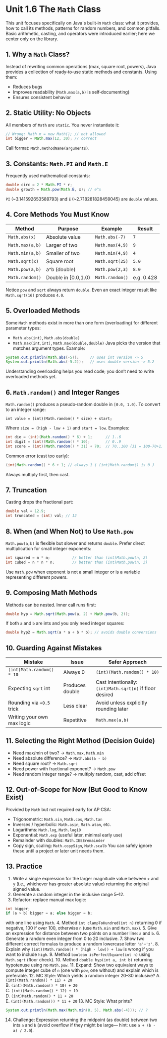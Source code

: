 # Unit 1.6 The `Math` Class

This unit focuses specifically on Java's built‑in `Math` class: what it provides, how to call its methods, patterns for random numbers, and common pitfalls. Basic arithmetic, casting, and operators were introduced earlier; here we center only on the library.

## 1. Why a `Math` Class?
Instead of rewriting common operations (max, square root, powers), Java provides a collection of ready‑to‑use static methods and constants. Using them:
- Reduces bugs
- Improves readability (`Math.max(a,b)` is self‑documenting)
- Ensures consistent behavior

## 2. Static Utility: No Objects
All members of `Math` are `static`. You never instantiate it:
```java
// Wrong: Math m = new Math(); // not allowed
int bigger = Math.max(12, 30); // correct
```
Call format: `Math.methodName(arguments)`.

## 3. Constants: `Math.PI` and `Math.E`
Frequently used mathematical constants:
```java
double circ = 2 * Math.PI * r;
double growth = Math.pow(Math.E, x); // e^x
```
`PI` (~3.141592653589793) and `E` (~2.718281828459045) are `double` values.

## 4. Core Methods You Must Know
| Method | Purpose | Example | Result |
|--------|---------|---------|--------|
| `Math.abs(x)` | Absolute value | `Math.abs(-7)` | `7` |
| `Math.max(a,b)` | Larger of two | `Math.max(4,9)` | `9` |
| `Math.min(a,b)` | Smaller of two | `Math.min(4,9)` | `4` |
| `Math.sqrt(x)` | Square root | `Math.sqrt(25)` | `5.0` |
| `Math.pow(a,b)` | a^b (double) | `Math.pow(2,3)` | `8.0` |
| `Math.random()` | Double in [0.0,1.0) | `Math.random()` | e.g. 0.428 |

Notice `pow` and `sqrt` always return `double`. Even an exact integer result like `Math.sqrt(16)` produces `4.0`.

## 5. Overloaded Methods
Some `Math` methods exist in more than one form (overloading) for different parameter types:
- `Math.abs(int)`, `Math.abs(double)`
- `Math.max(int,int)`, `Math.max(double,double)`
Java picks the version that matches argument types. Example:
```java
System.out.println(Math.abs(-5));     // uses int version -> 5
System.out.println(Math.abs(-5.2));   // uses double version -> 5.2
```
Understanding overloading helps you read code; you don’t need to write overloaded methods yet.

## 6. `Math.random()` and Integer Ranges
`Math.random()` produces a pseudo‑random double in `[0.0, 1.0)`. To convert to an integer range:
```
int value = (int)(Math.random() * size) + start;
```
Where `size = (high - low + 1)` and `start = low`.
Examples:
```java
int die = (int)(Math.random() * 6) + 1;      // 1..6
int digit = (int)(Math.random() * 10);       // 0..9
int score = (int)(Math.random() * 31) + 70;  // 70..100 (31 = 100-70+1)
```
Common error (cast too early):
```java
(int)Math.random() * 6 + 1; // always 1 ( (int)Math.random() is 0 )
```
Always multiply first, then cast.

## 7. Truncation
Casting drops the fractional part:
```java
double val = 12.9;
int truncated = (int) val; // 12
```

## 8. When (and When Not) to Use `Math.pow`
`Math.pow(a,b)` is flexible but slower and returns `double`.
Prefer direct multiplication for small integer exponents:
```java
int squared = n * n;          // better than (int)Math.pow(n, 2)
int cubed = n * n * n;        // better than (int)Math.pow(n, 3)
```
Use `Math.pow` when exponent is not a small integer or is a variable representing different powers.

## 9. Composing Math Methods
Methods can be nested. Inner call runs first:
```java
double hyp = Math.sqrt(Math.pow(a, 2) + Math.pow(b, 2));
```
If both `a` and `b` are ints and you only need integer squares:
```java
double hyp2 = Math.sqrt(a * a + b * b); // avoids double conversions
```

## 10. Guarding Against Mistakes
| Mistake | Issue | Safer Approach |
|---------|-------|----------------|
| `(int)Math.random() * 10` | Always 0 | `(int)(Math.random() * 10)` |
| Expecting `sqrt` int | Produces double | Cast intentionally: `(int)Math.sqrt(n)` if floor desired |
| Rounding via `+0.5` trick | Less clear | Avoid unless explicitly rounding later |
| Writing your own max logic | Repetitive | `Math.max(a,b)` |

## 11. Selecting the Right Method (Decision Guide)
- Need max/min of two? -> `Math.max`, `Math.min`
- Need absolute difference? -> `Math.abs(a - b)`
- Need square root? -> `Math.sqrt`
- Need power with fractional exponent? -> `Math.pow`
- Need random integer range? -> multiply random, cast, add offset

## 12. Out-of-Scope for Now (But Good to Know Exist)
Provided by `Math` but not required early for AP CSA:
- Trigonometric: `Math.sin`, `Math.cos`, `Math.tan`
- Inverses / hyperbolic: `Math.asin`, `Math.atan`, etc.
- Logarithms: `Math.log`, `Math.log10`
- Exponential: `Math.exp` (useful later, minimal early use)
- Remainder with doubles: `Math.IEEEremainder`
- Copy sign, scaling: `Math.copySign`, `Math.scalb`
You can safely ignore these until a project or later unit needs them.

## 13. Practice
1. Write a single expression for the larger magnitude value between `x` and `y` (i.e., whichever has greater absolute value) returning the original signed value.
2. Generate a random integer in the inclusive range 5–12.
3. Refactor: replace manual max logic:
```java
int bigger;
if (a > b) bigger = a; else bigger = b;
```
with one line using `Math`.
4. Method `int clampToHundred(int n)` returning 0 if negative, 100 if over 100, otherwise `n` (use `Math.min` and `Math.max`).
5. Give an expression for distance between two points on a number line: `a` and `b`.
6. Generate a random even integer from 0 to 20 inclusive.
7. Show two different correct formulas to produce a random lowercase letter `'a'`–`'z'`.
8. Explain why `(int)(Math.random() * (high - low)) + low` is wrong if you want to include `high`.
9. Method `boolean isPerfectSquare(int n)` using `Math.sqrt` (floor check).
10. Method `double hyp(int a, int b)` returning hypotenuse using no `Math.pow`.
11. Expand: Show two equivalent ways to compute integer cube of `n` (one with `pow`, one without) and explain which is preferable.
12. MC Style: Which yields a random integer 20–30 inclusive?
A. `(int)(Math.random() * 11) + 20`  
B. `(int)(Math.random() * 10) + 20`  
C. `(int)(Math.random() * 12) + 19`  
D. `(int)Math.random() * 11 + 20`  
E. `(int)(Math.random()) * 11 + 20`
13. MC Style: What prints?
```java
System.out.println(Math.max(Math.min(8, 5), Math.abs(-4))); // ?
```
14. Challenge: Expression returning the midpoint (as double) between two ints `a` and `b` (avoid overflow if they might be large— hint: use `a + (b - a) / 2.0`).
